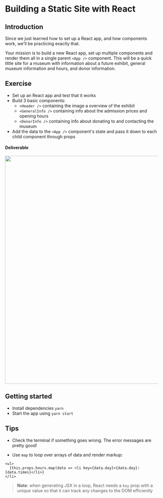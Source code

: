 # Building a Static Site with React

## Introduction

Since we just learned how to set up a React app, and how components work, we'll be practicing exactly that.

Your mission is to build a new React app, set up multiple components and render them all in a single parent `<App />` component. This will be a quick little site for a museum with information about a future exhibit, general museum information and hours, and donor information.

## Exercise

- Set up an React app and test that it works
- Build 3 basic components:
  - `<Header />` containing the image a overview of the exhibit
  - `<GeneralInfo />` containing info about the admission prices and opening hours
  - `<DonorInfo />` containing info about donating to and contacting the museum
- Add the data to the `<App />` component's state and pass it down to each child component through props

#### Deliverable

<img width="752" src="https://cloud.githubusercontent.com/assets/25366/9002041/f942dad0-3713-11e5-838f-8670fd50c5cd.png">

## Getting started

- Install dependencies `yarn`
- Start the app using `yarn start`

## Tips

- Check the terminal if something goes wrong. The error messages are pretty good!

- Use `map` to loop over arrays of data and render markup:

```
<ul>
  {this.props.hours.map(data => <li key={data.day}>{data.day}: {data.times}</li>}
</li>
```

> **Note**: when generating JSX in a loop, React needs a `key` prop with a unique value so that it can track any changes to the DOM efficiently
